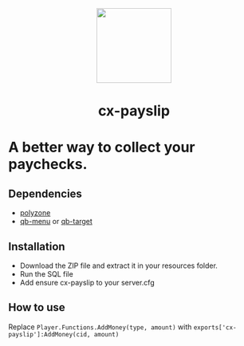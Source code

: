 <div align="center">
    <img width="150" height="150" src="https://i.ibb.co/XzZZrBg/pc-logo-modified.png">
</div>

<h1 align="center">cx-payslip</h1>

# A better way to collect your paychecks.

## Dependencies
* [polyzone](https://github.com/mkafrin/PolyZone)
* [qb-menu](https://github.com/qbcore-framework/qb-menu) or [qb-target](https://github.com/BerkieBb/qb-target)

## Installation
* Download the ZIP file and extract it in your resources folder.
* Run the SQL file
* Add ensure cx-payslip to your server.cfg

## How to use

Replace `Player.Functions.AddMoney(type, amount)` with `exports['cx-payslip']:AddMoney(cid, amount)`
